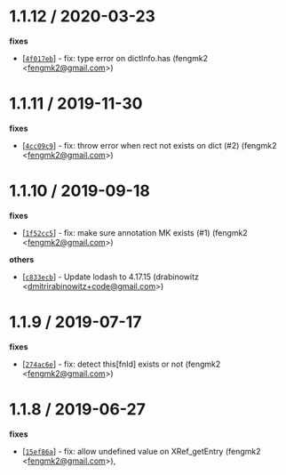 
1.1.12 / 2020-03-23
==================

**fixes**
  * [[`4f017eb`](http://github.com/yuque/pdf2json/commit/4f017eb12dba2eafb6b315ee8acf2d39c5602b8a)] - fix: type error on dictInfo.has (fengmk2 <<fengmk2@gmail.com>>)

1.1.11 / 2019-11-30
==================

**fixes**
  * [[`4cc09c9`](http://github.com/yuque/pdf2json/commit/4cc09c927c6653174c67283129dbf28f85f0879b)] - fix: throw error when rect not exists on dict (#2) (fengmk2 <<fengmk2@gmail.com>>)

1.1.10 / 2019-09-18
==================

**fixes**
  * [[`1f52cc5`](http://github.com/yuque/pdf2json/commit/1f52cc532e19ede03d27f0c95d28af536d1215c0)] - fix: make sure annotation MK exists (#1) (fengmk2 <<fengmk2@gmail.com>>)

**others**
  * [[`c833ecb`](http://github.com/yuque/pdf2json/commit/c833ecb20ab58e12579be7975ca394fa83884469)] - Update lodash to 4.17.15 (drabinowitz <<dmitrirabinowitz+code@gmail.com>>)

1.1.9 / 2019-07-17
==================

**fixes**
  * [[`274ac6e`](http://github.com/yuque/pdf2json/commit/274ac6e5a124f15528613a9f9faa5c99139a4c21)] - fix: detect this[fnId] exists or not (fengmk2 <<fengmk2@gmail.com>>)

1.1.8 / 2019-06-27
==================

**fixes**
  * [[`15ef86a`](http://github.com/yuque/pdf2json/commit/15ef86a6c1362d3de8572259e8b787eda54e26df)] - fix: allow undefined value on XRef_getEntry (fengmk2 <<fengmk2@gmail.com>>),
